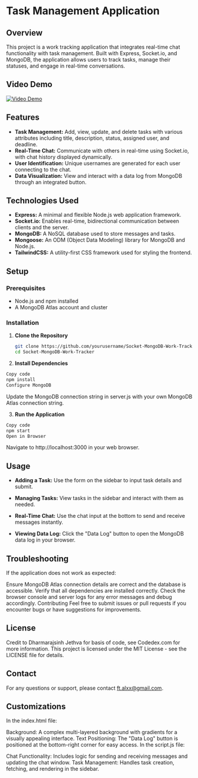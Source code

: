 # Task Management Application

## Overview

This project is a work tracking application that integrates real-time chat functionality with task management. Built with Express, Socket.io, and MongoDB, the application allows users to track tasks, manage their statuses, and engage in real-time conversations.

## Video Demo

[![Video Demo](https://img.youtube.com/vi/b2Jvj5k737I/0.jpg)](https://youtu.be/b2Jvj5k737I)

## Features

- **Task Management:** Add, view, update, and delete tasks with various attributes including title, description, status, assigned user, and deadline.
- **Real-Time Chat:** Communicate with others in real-time using Socket.io, with chat history displayed dynamically.
- **User Identification:** Unique usernames are generated for each user connecting to the chat.
- **Data Visualization:** View and interact with a data log from MongoDB through an integrated button.

## Technologies Used

- **Express:** A minimal and flexible Node.js web application framework.
- **Socket.io:** Enables real-time, bidirectional communication between clients and the server.
- **MongoDB:** A NoSQL database used to store messages and tasks.
- **Mongoose:** An ODM (Object Data Modeling) library for MongoDB and Node.js.
- **TailwindCSS:** A utility-first CSS framework used for styling the frontend.

## Setup

### Prerequisites

- Node.js and npm installed
- A MongoDB Atlas account and cluster

### Installation

1. **Clone the Repository**

   ```bash
   git clone https://github.com/yourusername/Socket-MongoDB-Work-Tracker.git
   cd Socket-MongoDB-Work-Tracker

2. **Install Dependencies**

  ``` bash
  Copy code
  npm install
  Configure MongoDB
  ```

Update the MongoDB connection string in server.js with your own MongoDB Atlas connection string.

3. **Run the Application**

  ``` bash
  Copy code
  npm start
  Open in Browser
  ```

Navigate to http://localhost:3000 in your web browser.

## Usage

- **Adding a Task:** Use the form on the sidebar to input task details and submit.

- **Managing Tasks:** View tasks in the sidebar and interact with them as needed.

- **Real-Time Chat:** Use the chat input at the bottom to send and receive messages instantly.

- **Viewing Data Log:** Click the "Data Log" button to open the MongoDB data log in your browser.

## Troubleshooting

If the application does not work as expected:

Ensure MongoDB Atlas connection details are correct and the database is accessible.
Verify that all dependencies are installed correctly.
Check the browser console and server logs for any error messages and debug accordingly.
Contributing
Feel free to submit issues or pull requests if you encounter bugs or have suggestions for improvements.

## License

Credit to Dharmarajsinh Jethva for basis of code, see Codedex.com for more information. This project is licensed under the MIT License - see the LICENSE file for details.

## Contact

For any questions or support, please contact ft.alxx@gmail.com.

## Customizations

In the index.html file:

Background: A complex multi-layered background with gradients for a visually appealing interface.
Text Positioning: The "Data Log" button is positioned at the bottom-right corner for easy access.
In the script.js file:

Chat Functionality: Includes logic for sending and receiving messages and updating the chat window.
Task Management: Handles task creation, fetching, and rendering in the sidebar.
